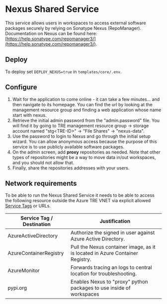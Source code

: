# Nexus Shared Service

This service allows users in workspaces to access external software packages securely by relying on Sonatype Nexus (RepoManager).
Documentation on Nexus can be found here: [https://help.sonatype.com/repomanager3/](https://help.sonatype.com/repomanager3/).

## Deploy

To deploy set `DEPLOY_NEXUS=true` in `templates/core/.env`.

## Configure

1. Wait for the application to come online - it can take a few minutes... and then navigate to its homepage. You can find the url by looking at the management resource group and finding a web application whose name start with nexus.
1. Retrieve the initial admin password from the "admin.password" file. You will find it by going to TRE management resource group -> storage account named "stg\<TRE-ID\>" -> "File Shares" -> "nexus-data".
1. Use the password to login to Nexus and go through the initial setup wizard. You can allow anonymous access because the purpose of this service is to use publicly available software packages.
1. On the admin screen, add **proxy** repositories as needed. Note that other types of repositories might be a way to move data in/out workspaces, and you should not allow that.
1. Finally, share the repositories addresses with your users.

## Network requirements

To be able to run the Nexus Shared Service it needs to be able to access the following resource outside the Azure TRE VNET via explicit allowed [Service Tags](https://docs.microsoft.com/en-us/azure/virtual-network/service-tags-overview) or URLs.

| Service Tag / Destination | Justification |
| --- | --- |
| AzureActiveDirectory | Authorize the signed in user against Azure Active Directory. |
| AzureContainerRegistry | Pull the Nexus container image, as it is located in Azure Container Registry.  |
| AzureMonitor | Forwards tracing an logs to central location for troubleshooting. |
| pypi.org | Enables Nexus to "proxy" python packages to use inside of workspaces |
